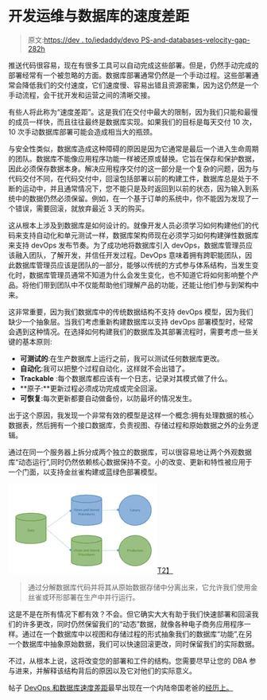 # 开发运维与数据库的速度差距

> 原文:[https://dev . to/iedaddy/devo PS-and-databases-velocity-gap-282h](https://dev.to/iedaddy/devops-and-databases-velocity-gap-282h)

推送代码很容易，现在有很多工具可以自动完成这些部署。但是，仍然手动完成的部署经常有一个被忽略的方面。数据库部署通常仍然是一个手动过程。这些部署通常会降低我们的交付速度，它们速度慢、容易出错且资源密集，因为这仍然是一个手动流程，会干扰开发和运营之间的清晰交接。

有些人将此称为“速度差距”。这是我们在交付中最大的限制，因为我们只能和最慢的成员一样快，而且往往最终是数据库实现。如果我们的目标是每天交付 10 次，10 次手动数据库部署可能会造成相当大的瓶颈。

与安全性类似，数据库造成这种障碍的原因是因为它通常是最后一个进入生命周期的团队。数据库不能像应用程序功能一样被还原或替换。它旨在保存和保护数据，因此必须保存数据本身。解决应用程序交付的这一部分是一个复杂的问题，因为与代码交付不同，在代码交付中，回滚包括部署以前的构建工件，数据库总是处于不断的运动中，并且通常情况下，您不能只是及时返回到以前的状态，因为输入到系统中的数据仍然必须保留。例如，在一个基于订单的系统中，你不能因为发现了一个错误，需要回滚，就放弃最近 3 天的购买。

这从根本上涉及到数据库是如何设计的。就像开发人员必须学习如何构建他们的代码来支持自动化和单元测试一样，数据库架构师现在必须学习如何构建弹性数据库来支持 devOps 发布节奏。为了成功地将数据库引入 devOps，数据库管理员应该融入团队，了解开发，并信任开发过程。DevOps 意味着拥有跨职能团队，因此数据库管理员应该是团队的一部分，能够以传统的方式参与体系结构，当发生变化时，数据库管理员通常不知道为什么会发生变化，也不知道它将如何影响整个产品。将他们带到团队中不仅能帮助他们理解产品的功能，还能让他们参与到架构中来。

这非常重要，因为我们数据库中的传统数据结构不支持 devOps 模型，因为我们缺少一个抽象层。当我们考虑重新构建数据库以支持 devOps 部署模型时，经常会遇到这种情况。在选择如何构建我们的数据库及其部署流程时，需要考虑一些关键的基本原则:

*   **可测试的**:在生产数据库上运行之前，我可以测试任何数据库更改。
*   **自动化**:我可以把整个过程自动化，这样就不会出错了。
*   **Trackable** :每个数据库都应该有一个日志，记录对其模式做了什么。
*   **原子:**更新过程必须成功完成或完全回滚。
*   **可恢复**:每次更新都要自动做备份，以防最坏的情况发生。

出于这个原因，我发现一个非常有效的模型是这样一个概念:拥有处理数据的核心数据表，然后拥有一个接口数据库，负责视图、存储过程和原始数据之外的业务逻辑。

通过在同一个服务器上拆分成两个独立的数据库，可以很容易地让两个外观数据库“动态运行”,同时仍然依赖核心数据保持不变。小的改变、更新和特性被应用于一个门面，以支持金丝雀构建或蓝绿色部署模型。

[![](img/2252d24518f5903839f46cce88a4fbef.png)T2】](http://iedaddy.com/wp-content/uploads/2017/12/canary-1.png)

> 通过分解数据库代码并将其从原始数据存储中分离出来，它允许我们使用金丝雀或环形部署在生产中并行运行。

这是不是在所有情况下都有效？不会。但它确实大大有助于我们快速部署和回滚我们的许多更改，同时仍然保留我们的“动态”数据，就像各种电子商务应用程序一样。通过在一个数据库中以视图和存储过程的形式抽象我们的数据库“功能”,在另一个数据库中抽象原始数据，我们可以快速回滚更改，同时保留我们的实际数据。

不过，从根本上说，这将改变您的部署和工件的结构。您需要尽早让您的 DBA 参与进来，并解释该结构背后的原因以及它对他们的实际意义。

帖子 [DevOps 和数据库速度差距](http://iedaddy.com/2017/12/devops-databases-velocity-gap/)最早出现在一个内陆帝国老爸的[经历上。](http://iedaddy.com)